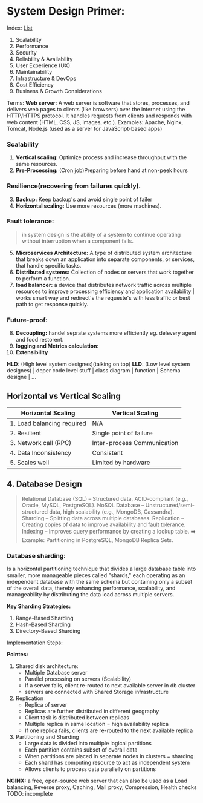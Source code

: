 
# System Design Primer: 
Index: [List](https://chatgpt.com/share/67cff34d-1518-8013-9c2d-d6641bf143c9)

1. Scalability
2. Performance
3. Security
4. Reliability & Availability
5. User Experience (UX)
6. Maintainability
7. Infrastructure & DevOps
8. Cost Efficiency
9. Business & Growth Considerations

Terms:
**Web server:** A web server is software that stores, processes, and delivers web pages to clients (like browsers) over the internet using the HTTP/HTTPS protocol. It handles requests from clients and responds with web content (HTML, CSS, JS, images, etc.). Examples: Apache, Nginx, Tomcat, Node.js (used as a server for JavaScript-based apps)



### Scalability
1. **Vertical scaling:** Optimize process and increase throughput with the same resources.
2. **Pre-Processing:** (Cron job)Preparing before hand at non-peek hours

### Resilience(recovering from failures quickly).
3. **Backup:** Keep backup's and avoid single point of failer
4. **Horizontal scaling:** Use more resources (more machines).

### Fault tolerance:
> in system design is the ability of a system to continue operating without interruption when a component fails.
5. **Microservices Architecture:** A type of distributed system architecture that breaks down an application into separate components, or services, that handle specific tasks.
6. **Distributed systems:** Collection of nodes or servers that work together to perform a function.
7. **load balancer:** a device that distributes network traffic across multiple resources to improve processing efficiency and application availability | works smart way and redirect's the requeste's with less traffic or best path to get response quickly.

### Future-proof:
8. **Decoupling:** handel seprate systems more efficiently eg. delevery agent and food restorent.
9. **logging and Metrics calculation:**
10. **Extensibility** 




**HLD:** (High level system designes)(talking on top)
**LLD:** (Low level system designes) | deper code level stuff | class diagram | function | Schema designe | ...


## Horizontal vs Vertical Scaling

| **Horizontal Scaling**         | **Vertical Scaling**        |
|------------------------------- |-----------------------------|
| 1. Load balancing required     | N/A                         |
| 2. Resilient                   | Single point of failure     |
| 3. Network call (RPC)          | Inter-process Communication |
| 4. Data Inconsistency          | Consistent                  |
| 5. Scales well                 | Limited by hardware         |














## 4. Database Design
> Relational Database (SQL) – Structured data, ACID-compliant (e.g., Oracle, MySQL, PostgreSQL).
> NoSQL Database – Unstructured/semi-structured data, high scalability (e.g., MongoDB, Cassandra).
> Sharding – Splitting data across multiple databases.
> Replication – Creating copies of data to improve availability and fault tolerance.
> Indexing – Improves query performance by creating a lookup table.
> ➡️ Example: Partitioning in PostgreSQL, MongoDB Replica Sets.

### Database sharding: 
Is a horizontal partitioning technique that divides a large database table into smaller, more manageable pieces called "shards," each operating as an independent database with the same schema but containing only a subset of the overall data, thereby enhancing performance, scalability, and manageability by distributing the data load across multiple servers.

**Key Sharding Strategies:**
1. Range-Based Sharding
2. Hash-Based Sharding
3. Directory-Based Sharding

Implementation Steps:











**Pointes:**
1. Shared disk architecture:
    - Multiple Database server
    - Parallel processing on servers (Scalability)
    - If a server fails, client  re-routed to next available server in db cluster
    - servers are connected with Shared Storage infrastructure
2. Replication
	- Replica of server
    - Replicas are further distributed in different geography
    - Client task is distributed between replicas
    - Multiple replica in same location = high availability replica
    - If one replica fails, clients are re-routed to the next available replica
3. Partitioning and Sharding
	- Large data is divided into multiple logical partitions
    - Each partition contains subset of overall data
    - When partitions are placed in separate nodes in clusters = sharding
    - Each shard has computing resource to act as independent system
    - Allows clients to process data parallelly on partitions



**NGINX:** a free, open-source web server that can also be used as a 
  Load balancing, 
  Reverse proxy, 
  Caching,
  Mail proxy,
  Compression,
  Health checks
    TODO: incomplete